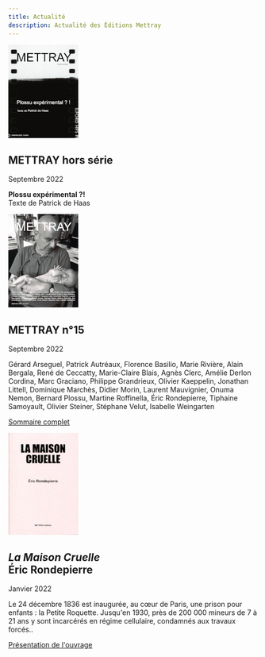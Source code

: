 ```yaml
---
title: Actualité
description: Actualité des Éditions Mettray
---
```


<article class="clearfix" id="mettray-s02-hs">
  <a href="/revue/mettray-s02-hs"><img src="/files/mettray-s2-hs.jpg" alt="METTRAY hors série. Septembre 2022" class="right"></a>
  <h2>METTRAY hors série</h2>
  <p class="date">Septembre 2022</p>
  <p><strong>Plossu expérimental ?!</strong><br>Texte de Patrick de Haas</p>
</article>

<article class="clearfix" id="mettray-s02-n15">
  <a href="/revue/mettray-s02-n15"><img src="/files/mettray-s2-15.jpg" alt="METTRAY n°15. Septembre 2022" class="right"></a>
  <h2>METTRAY n°15</h2>
  <p class="date">Septembre 2022</p>
  <p>Gérard Arseguel, Patrick Autréaux, Florence Basilio, Marie Rivière, Alain Bergala, René de Ceccatty, Marie-Claire Blais, Agnès Clerc, Amélie Derlon Cordina, Marc Graciano, Philippe Grandrieux, Olivier Kaeppelin, Jonathan Littell, Dominique Marchès, Didier Morin, Laurent Mauvignier, Onuma Nemon, Bernard Plossu, Martine Roffinella, Éric Rondepierre, Tiphaine Samoyault, Olivier Steiner, Stéphane Velut, Isabelle Weingarten</p>
  <p><a href="/revue/mettray-s02-n15">Sommaire complet</a></p>
</article>

<article class="clearfix">
  <a href="/livres/eric-rondepirerre-la-maison-cruelle"><img class="right" src="/files/livre-rondepierre/eric-rondepierre-la-maison-cruelle.jpg" alt="La Maison cruelle, Éric Rondepierre : Couverture" width="141" height="205"></a>
  <h2><em>La Maison Cruelle</em><br>Éric Rondepierre</h2>
  <p class="date">Janvier 2022</p>
  <p>Le 24 décembre 1836 est inaugurée, au cœur de Paris, une prison pour enfants : la Petite Roquette. Jusqu'en 1930, près de 200 000 mineurs de 7 à 21 ans y sont incarcérés en régime cellulaire, condamnés aux travaux forcés..</p>
  <p><a href="/livres/eric-rondepirerre-la-maison-cruelle">Présentation de l'ouvrage</a></p>
</article>
